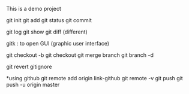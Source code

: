 This is a demo project

git init
git add
git status
git commit

git log
git show
git diff (different)

gitk : to open GUI (graphic user interface)

git checkout -b <branch>
git checkout <branch>
git merge branch
git branch -d <branch>

git revert <commit>
gitignore

*using github
git remote add origin link-github
git remote -v
git push
git push -u origin master
